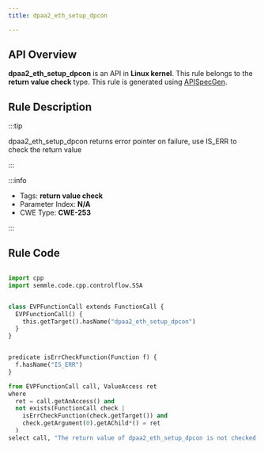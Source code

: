 ```yaml
---
title: dpaa2_eth_setup_dpcon

---
```



## API Overview
**dpaa2_eth_setup_dpcon** is an API in **Linux kernel**. This rule belongs to the **return value check** type. This rule is generated using [APISpecGen](../../tools/APISpecGen).
## Rule Description

:::tip

dpaa2_eth_setup_dpcon returns error pointer on failure, use IS_ERR to check the return value

:::

:::info

- Tags: **return value check**
- Parameter Index: **N/A**
- CWE Type: **CWE-253**

:::

## Rule Code
```python

import cpp
import semmle.code.cpp.controlflow.SSA


class EVPFunctionCall extends FunctionCall {
  EVPFunctionCall() {
    this.getTarget().hasName("dpaa2_eth_setup_dpcon")
  }
}


predicate isErrCheckFunction(Function f) {
  f.hasName("IS_ERR") 
}

from EVPFunctionCall call, ValueAccess ret
where
  ret = call.getAnAccess() and
  not exists(FunctionCall check |
    isErrCheckFunction(check.getTarget()) and
    check.getArgument(0).getAChild*() = ret
  )
select call, "The return value of dpaa2_eth_setup_dpcon is not checked with IS_ERR."
    
```